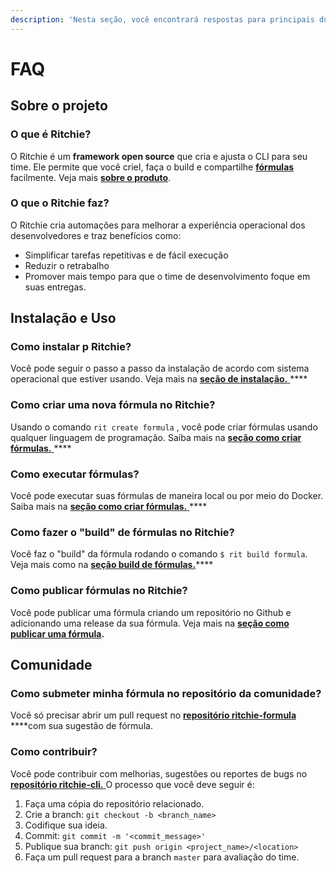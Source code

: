 ```yaml
---
description: 'Nesta seção, você encontrará respostas para principais dúvidas sobre Ritchie.'
---
```


# FAQ

## Sobre o projeto

### O que é Ritchie?

O Ritchie é um **framework open source** que cria e ajusta o CLI para seu time. Ele permite que você crieI, faça o build e compartilhe [**fórmulas**](principais-conceitos.md#formulas) facilmente. Veja mais [**sobre o produto**](sobre-ritchie.md).

### O que o Ritchie faz?

O Ritchie cria automações para melhorar a experiência operacional dos desenvolvedores e traz benefícios como:

* Simplificar tarefas repetitivas e de fácil execução
* Reduzir o retrabalho 
* Promover mais tempo para que o time de desenvolvimento foque em suas entregas.

## Instalação e Uso

### Como instalar p Ritchie? 

Você pode seguir o passo a passo da instalação de acordo com sistema operacional que estiver usando. Veja mais na [**seção de instalação.** ](getting-started/instalacao-cli/)\*\*\*\*

### Como criar uma nova fórmula no Ritchie?

Usando o comando `rit create formula` , você pode criar fórmulas usando qualquer linguagem de programação. Saiba mais na [**seção como criar fórmulas.** ](tutorials/formulas/como-criar-formulas.md)\*\*\*\*

### Como executar fórmulas?

Você pode executar suas fórmulas de maneira local ou por meio do Docker. Saiba mais na [**seção como criar fórmulas.** ](tutorials/formulas/como-criar-formulas.md)\*\*\*\*

### Como fazer o "build" de fórmulas no Ritchie? 

Você faz o "build" da fórmula rodando o comando `$ rit build formula`. Veja mais como na [**seção build de fórmulas.**](tutorials/formulas/como-buildar-formulas.md)\*\*\*\*

### Como publicar fórmulas no Ritchie?

Você pode publicar uma fórmula criando um repositório no Github e adicionando uma release da sua fórmula. Veja mais na [**seção como publicar uma fórmula**](tutorials/formulas/como-publicar-formulas.md)**.** 

## Comunidade

### Como submeter minha fórmula no repositório da comunidade?

Você só precisar abrir um pull request no [**repositório ritchie-formula** ](https://github.com/ZupIT/ritchie-formulas) ****com sua sugestão de fórmula.

### Como contribuir?

Você pode contribuir com melhorias, sugestões ou reportes de bugs no [**repositório ritchie-cli.** ](https://github.com/ZupIT/ritchie-cli) O processo que você deve seguir é:

1. Faça uma cópia do repositório relacionado.
2. Crie a branch: `git checkout -b <branch_name>`
3. Codifique sua ideia.
4. Commit: `git commit -m '<commit_message>'`
5. Publique sua branch: `git push origin <project_name>/<location>`
6. Faça um pull request para a branch `master` para avaliação do time.

